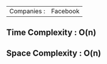 <table>
  <tr>
    <td>Companies : </td>
    <td>Facebook</td>
  </tr>
</table>

<h2>Time Complexity : O(n)</h2>
<h2>Space Complexity : O(n)</h2>
